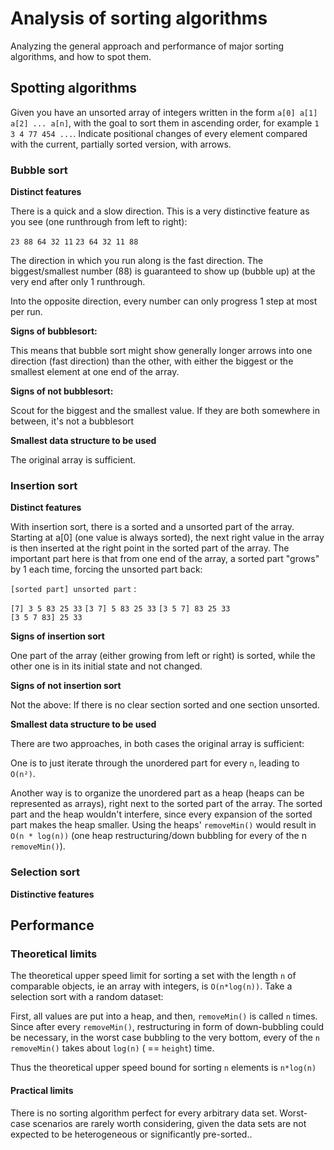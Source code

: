 # Analysis of sorting algorithms
Analyzing the general approach and performance of major sorting algorithms, and how to spot them.

## Spotting algorithms

Given you have an unsorted array of integers written in the form `a[0] a[1] a[2] ... a[n]`, with the goal to sort them in ascending order, for example `1 3 4 77 454 ...`. Indicate positional changes of every element compared with the current, partially sorted version, with arrows.


### Bubble sort

**Distinct features**

There is a quick and a slow direction. This is a very distinctive feature as you see (one runthrough from left to right):

`23 88 64 32 11`
`23 64 32 11 88`

The direction in which you run along is the fast direction. The biggest/smallest number (88) is guaranteed to show up (bubble up) at the very end after only 1 runthrough.

Into the opposite direction, every number can only progress 1 step at most per run.

**Signs of bubblesort:**

This means that bubble sort might show generally longer arrows into one direction (fast direction) than the other, with either the biggest or the smallest element at one end of the array.

**Signs of not bubblesort:**

Scout for the biggest and the smallest value. If they are both somewhere in between, it's not a bubblesort

**Smallest data structure to be used**

The original array is sufficient.

### Insertion sort
**Distinct features**

With insertion sort, there is a sorted and a unsorted part of the array. Starting at a[0] (one value is always sorted), the next right value in the array is then inserted at the right point in the sorted part of the array. The important part here is that from one end of the array, a sorted part "grows" by 1 each time, forcing the unsorted part back:

`[sorted part] unsorted part` :

`[7] 3 5 83 25 33`
`[3 7] 5 83 25 33`
`[3 5 7] 83 25 33`            
`[3 5 7 83] 25 33`

**Signs of insertion sort**

One part of the array (either growing from left or right) is sorted, while the other one is in its initial state and not changed.

**Signs of not insertion sort**

Not the above: If there is no clear section sorted and one section unsorted.

**Smallest data structure to be used**

There are two approaches, in both cases the original array is sufficient:

One is to just iterate through the unordered part for every `n`, leading to `O(n²)`.

Another way is to organize the unordered part as a heap (heaps can be represented as arrays), right next to the sorted part of the array. The sorted part and the heap wouldn't interfere, since every expansion of the sorted part makes the heap smaller. Using the heaps' `removeMin()` would result in `O(n * log(n))` (one heap restructuring/down bubbling for every of the n `removeMin()`).

### Selection sort
**Distinctive features**




## Performance
### Theoretical limits
The theoretical upper speed limit for sorting a set with the length `n` of comparable objects, ie an array with integers, is `O(n*log(n))`. Take a selection sort with a random dataset:

First, all values are put into a heap, and then, `removeMin()` is called `n` times. Since after every `removeMin()`, restructuring in form of down-bubbling could be necessary, in the worst case bubbling to the very bottom, every of the `n` `removeMin()` takes about `log(n)` ( == `height`) time.

Thus the theoretical upper speed bound for sorting `n` elements is `n*log(n)`

#### Practical limits
There is no sorting algorithm perfect for every arbitrary data set. Worst-case scenarios are rarely worth considering, given the data sets are not expected to be heterogeneous or significantly pre-sorted..
